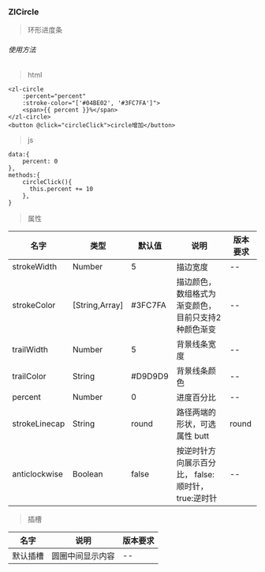 
### ZlCircle
> 环形进度条
###### 使用方法

> html
```
<zl-circle
    :percent="percent"
    :stroke-color="['#04BE02', '#3FC7FA']">
    <span>{{ percent }}%</span>
</zl-circle>
<button @click="circleClick">circle增加</button>
```
> js

```
data:{
    percent: 0
},
methods:{
    circleClick(){
      this.percent += 10
    },
}
```
> 属性

| 名字          | 类型           | 默认值  | 说明                                                | 版本要求 |
| ------------- | -------------- | ------- | --------------------------------------------------- | -------- |
| strokeWidth   | Number         | 5       | 描边宽度                                            | --       |
| strokeColor   | [String,Array] | #3FC7FA | 描边颜色，数组格式为渐变颜色，目前只支持2种颜色渐变 | --       |
| trailWidth    | Number         | 5       | 背景线条宽度                                        | --       |
| trailColor    | String         | #D9D9D9 | 背景线条颜色                                        | --       |
| percent       | Number         | 0       | 进度百分比                                          | --       |
| strokeLinecap | String         | round   | 路径两端的形状，可选属性 butt                       | round    | square | inherit |  | -- |
| anticlockwise | Boolean        | false   | 按逆时针方向展示百分比， false:顺时针，true:逆时针  | --       |

> 插槽

| 名字     | 说明             | 版本要求 |
| -------- | ---------------- | -------- |
| 默认插槽 | 圆圈中间显示内容 | --       |
